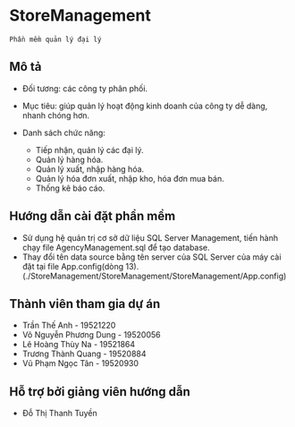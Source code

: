 # StoreManagement

` Phần mềm quản lý đại lý `
## Mô tả

  - Đối tương: các công ty phân phối.
  
  - Mục tiêu: giúp quản lý hoạt động kinh doanh của công ty dễ dàng, nhanh chóng hơn.

  - Danh sách chức năng:

    - Tiếp nhận, quản lý các đại lý.
    - Quản lý hàng hóa.
    - Quản lý xuất, nhập hàng hóa.
    - Quản lý hóa đơn xuất, nhập kho, hóa đơn mua bán.
    - Thống kê báo cáo.

## Hướng dẫn cài đặt phần mềm

  - Sử dụng hệ quản trị cơ sở dữ liệu SQL Server Management, tiến hành chạy file AgencyManagement.sql để tạo database.
  - Thay đổi tên data source bằng tên server của SQL Server của máy cài đặt tại file App.config(dòng 13). (./StoreManagement/StoreManagement/StoreManagement/App.config)

## Thành viên tham gia dự án

  - Trần Thế Anh - 19521220
  - Võ Nguyễn Phương Dung - 19520056
  - Lê Hoàng Thùy Na - 19521864
  - Trương Thành Quang - 19520884
  - Vũ Phạm Ngọc Tân - 19520930

## Hỗ trợ bởi giảng viên hướng dẫn

  - Đỗ Thị Thanh Tuyền



